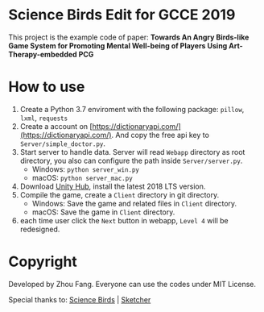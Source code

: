 # Science Birds Edit for GCCE 2019
This project is the example code of paper: __Towards An Angry Birds-like Game System for Promoting Mental Well-being of Players Using Art-Therapy-embedded PCG__

# How to use
1. Create a Python 3.7 enviroment with the following package: 
    `pillow`, `lxml`, `requests`
2. Create a account on [https://dictionaryapi.com/](https://dictionaryapi.com/). And copy the free api key to `Server/simple_doctor.py`.
3. Start server to handle data. Server will read `Webapp` directory as root directory, you also can configure the path inside `Server/server.py`.
    - Windows: `python server_win.py`
    - macOS: `python server_mac.py`
4. Download [Unity Hub](https://unity3d.com/get-unity/download), install the latest 2018 LTS version.
5. Compile the game, create a `Client` directory in git directory.
    - Windows: Save the game and related files in `Client` directory.
    - macOS: Save the game in `Client` directory.
6. each time user click the `Next` button in webapp, `Level 4` will be redesigned.

# Copyright
Developed by Zhou Fang.
Everyone can use the codes under MIT License.

Special thanks to: 
[Science Birds](https://github.com/lucasnfe/Science-Birds) | [Sketcher](https://github.com/zaidalyafeai)